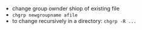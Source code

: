 * change group ownder shiop of existing file
* `chgrp newgroupname afile`
* to change recursively in a directory: `chgrp -R ...`
